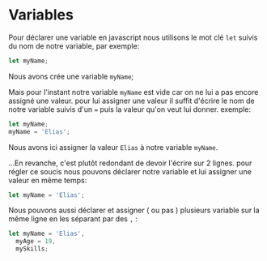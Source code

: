 # Variables

Pour déclarer une variable en javascript nous utilisons le mot clé `let` suivis du nom de notre variable, par exemple:

```js
let myName;
```

Nous avons crée une variable `myName`;

Mais pour l'instant notre variable `myName` est vide car on ne lui a pas encore assigné une valeur. pour lui assigner une valeur il suffit d'écrire le nom de notre variable suivis d'un `=` puis la valeur qu'on veut lui donner. exemple:

```js
let myName;
myName = 'Elias';
```

Nous avons ici assigner la valeur `Elias` à notre variable `myName`.

...En revanche, c'est plutôt redondant de devoir l'écrire sur 2 lignes. pour régler ce soucis nous pouvons déclarer notre variable et lui assigner une valeur en même temps:

```js
let myName = 'Elias';
```

Nous pouvons aussi déclarer et assigner ( ou pas ) plusieurs variable sur la même ligne en les séparant par des `,` :

```js
let myName = 'Elias',
  myAge = 19,
  mySkills;
```
